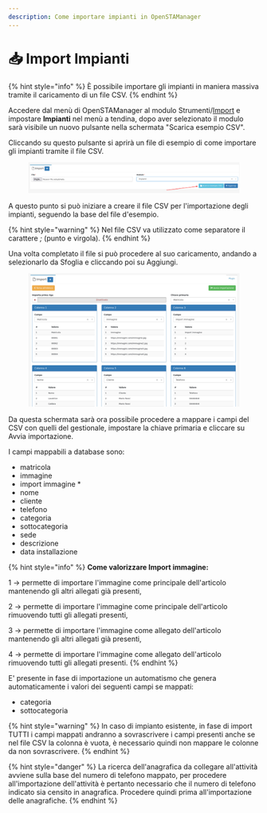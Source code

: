 ```yaml
---
description: Come importare impianti in OpenSTAManager
---
```


# 📥 Import Impianti

{% hint style="info" %}
È possibile importare gli impianti in maniera massiva tramite il caricamento di un file CSV.
{% endhint %}

Accedere dal menù di OpenSTAManager al modulo Strumenti/[Import](./) e impostare **Impianti** nel menù a tendina, dopo aver selezionato il modulo sarà visibile un nuovo pulsante nella schermata "Scarica esempio CSV".

Cliccando su questo pulsante si aprirà un file di esempio di come importare gli impianti tramite il file CSV.

<figure><img src="../../../../.gitbook/assets/immagine (36) (1) (1).png" alt=""><figcaption></figcaption></figure>

A questo punto si può iniziare a creare il file CSV per l'importazione degli impianti, seguendo la base del file d'esempio.

{% hint style="warning" %}
Nel file CSV va utilizzato come separatore il carattere _;_ (punto e virgola).
{% endhint %}

Una volta completato il file si può procedere al suo caricamento, andando a selezionarlo da Sfoglia e cliccando poi su Aggiungi.

<figure><img src="../../../../.gitbook/assets/immagine (37) (1) (1).png" alt=""><figcaption></figcaption></figure>

Da questa schermata sarà ora possibile procedere a mappare i campi del CSV con quelli del gestionale, impostare la chiave primaria e cliccare su Avvia importazione.

I campi mappabili a database sono:

* matricola
* immagine
* import immagine \*
* nome
* cliente
* telefono
* categoria
* sottocategoria
* sede
* descrizione
* data installazione

{% hint style="info" %}
**Come valorizzare Import immagine:**

1 -> permette di importare l'immagine come principale dell'articolo mantenendo gli altri allegati già presenti,

2 -> permette di importare l'immagine come principale dell'articolo rimuovendo tutti gli allegati presenti,

3 -> permette di importare l'immagine come allegato dell'articolo mantenendo gli altri allegati già presenti,

4 -> permette di importare l'immagine come allegato dell'articolo rimuovendo tutti gli allegati presenti.
{% endhint %}

E' presente in fase di importazione un automatismo che genera automaticamente i valori dei seguenti campi se mappati:

* categoria
* sottocategoria

{% hint style="warning" %}
In caso di impianto esistente, in fase di import TUTTI i campi mappati andranno a sovrascrivere i campi presenti anche se nel file CSV la colonna è vuota, è necessario quindi non mappare le colonne da non sovrascrivere.
{% endhint %}

{% hint style="danger" %}
La ricerca dell'anagrafica da collegare all'attività avviene sulla base del numero di telefono mappato, per procedere all'importazione dell'attività è pertanto necessario che il numero di telefono indicato sia censito in anagrafica. Procedere quindi prima all'importazione delle anagrafiche.
{% endhint %}

